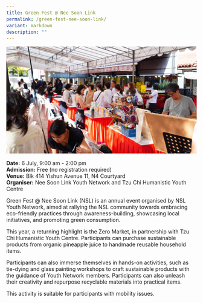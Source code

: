 ```yaml
---
title: Green Fest @ Nee Soon Link
permalink: /green-fest-nee-soon-link/
variant: markdown
description: ""
---
```

![Participants visiting different booths at the Green Fest](/images/Nee_Soon_Link_Green_Fest.jpg)

**Date:** 6 July, 9:00 am - 2:00 pm<br>
**Admission:** Free (no registration required)<br>
**Venue:** Blk 414 Yishun Avenue 11, N4 Courtyard<br>
**Organiser:** Nee Soon Link Youth Network and Tzu Chi Humanistic Youth Centre

Green Fest @ Nee Soon Link (NSL) is an annual event organised by NSL Youth Network, aimed at rallying the NSL community towards embracing eco-friendly practices through awareness-building, showcasing local initiatives, and promoting green consumption.

This year, a returning highlight is the Zero Market, in partnership with Tzu Chi Humanistic Youth Centre. Participants can purchase sustainable products from organic pineapple juice to handmade reusable household items.

Participants can also immerse themselves in hands-on activities, such as tie-dying and glass painting workshops to craft sustainable products with the guidance of Youth Network members. Participants can also unleash their creativity and repurpose recyclable materials into practical items.

This activity is suitable for participants with mobility issues.